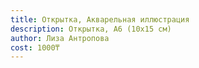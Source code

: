 ```yaml
---
title: Открытка, Акварельная иллюстрация
description: Открытка, А6 (10х15 см)
author: Лиза Антропова
cost: 1000₸
---
```

